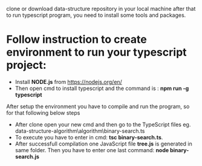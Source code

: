 clone or download data-structure repository in your local machine after that to run typescript program, you need to install some tools and packages.

# Follow instruction to create environment to run your typescript project:
 - Install **NODE.js** from https://nodejs.org/en/
 - Then open cmd to install typescript and the command is : **npm run -g typescript**

After setup the environment you have to compile and run the program, so for that following below steps
- After clone open your new cmd and then go to the TypeScript files eg.              data-structure-algorithm\algorithm\binary-search.ts
- To execute you have to enter in cmd: **tsc binary-search.ts**.
- After successfull compilation one JavaScript file **tree.js** is generated in same folder. Then you have to enter one last command: **node binary-search.js**